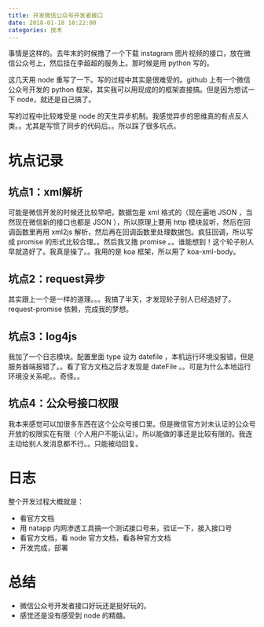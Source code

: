 ```yaml
---
title: 开发微信公众号开发者接口
date: 2018-01-18 18:22:00
categories: 技术
---
```


事情是这样的。去年末的时候撸了一个下载 instagram 图片视频的接口，放在微信公众号上，然后挂在李超超的服务上。那时候是用 python 写的。

这几天用 node 重写了一下。写的过程中其实是很难受的。github 上有一个微信公众号开发的 python 框架，其实我可以用现成的的框架直接搞。但是因为想试一下 node，就还是自己搞了。

写的过程中比较难受是 node 的天生异步机制。我感觉异步的思维真的有点反人类。。尤其是写惯了同步的代码后。。所以踩了很多坑点。

# 坑点记录

## 坑点1：xml解析
可能是微信开发的时候还比较早吧，数据包是 xml 格式的（现在遍地 JSON ，当然现在微信新的接口也都是 JSON ），所以原理上要用 http 模块监听，然后在回调函数里再用 xml2js 解析，然后再在回调函数里处理数据包。疯狂回调，所以写成 promise 的形式比较合理。。然后我又撸 promise 。。谁能想到！这个轮子别人早就造好了。我真是操了。。我用的是 koa 框架，所以用了 koa-xml-body。

## 坑点2：request异步
其实跟上一个是一样的道理。。。我搞了半天，才发现轮子别人已经造好了。request-promise 依赖，完成我的梦想。

## 坑点3：log4js
我加了一个日志模块。配置里面 type 设为 datefile ，本机运行环境没报错，但是服务器端报错了。。看了官方文档之后才发现是 dateFile 。。可是为什么本地运行环境没关系呢。。奇怪。。

## 坑点4：公众号接口权限
我本来感觉可以加很多东西在这个公众号接口里。但是微信官方对未认证的公众号开放的权限实在有限（个人用户不能认证）。所以能做的事还是比较有限的。我连主动给别人发消息都不行。。只能被动回复。

# 日志
整个开发过程大概就是：

- 看官方文档
- 用 natapp 内网渗透工具搞一个测试接口号来，验证一下，接入接口号
- 看官方文档，看 node 官方文档，看各种官方文档
- 开发完成，部署

# 总结
- 微信公众号开发者接口好玩还是挺好玩的。
- 感觉还是没有感受到 node 的精髓。